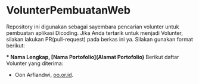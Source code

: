 # VolunterPembuatanWeb
Repository ini digunakan sebagai sayembara pencarian volunter untuk pembuatan aplikasi Dicoding. Jika Anda tertarik untuk menjadi Volunter, silakan lakukan PR(pull-request) pada berkas ini ya. Silakan gunakan format berikut:


**\* Nama Lengkap, [Nama Portofolio](Alamat Portofolio)**
Berikut daftar Volunter yang diterima:
* Oon Arfiandwi, [oo.or.id](https://oo.or.id).

